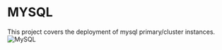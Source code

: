 # MYSQL

This project covers the deployment of mysql primary/cluster instances.
![MySQL](https://img.shields.io/badge/mysql-%2300f.svg?style=for-the-badge&logo=mysql&logoColor=white)
